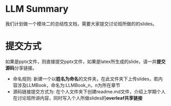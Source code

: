 # LLM Summary
我们计划做一个模块二的总结性文档，需要大家提交讨论班所做的的slides。

# 提交方式
如果是pptx文件，则直接提交pptx文件，如果是latex所生成的slide，请一并**提交源码**分享链接。
- 命名规则: 新建一个以**姓名为命名**的文件夹，在此文件夹下上传slides，若内容涉及LLMBook，命名为:LLMBook_n，n为所在章节
- 源码链接提交方式为: 在个人文件夹下创建readme.md文件，介绍上学期个人在讨论班所讲内容，同时写入个人所做slides的**overleaf共享链接**
